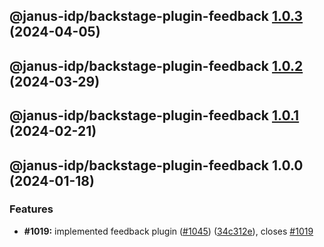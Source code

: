## @janus-idp/backstage-plugin-feedback [1.0.3](https://github.com/janus-idp/backstage-plugins/compare/@janus-idp/backstage-plugin-feedback@1.0.2...@janus-idp/backstage-plugin-feedback@1.0.3) (2024-04-05)

## @janus-idp/backstage-plugin-feedback [1.0.2](https://github.com/janus-idp/backstage-plugins/compare/@janus-idp/backstage-plugin-feedback@1.0.1...@janus-idp/backstage-plugin-feedback@1.0.2) (2024-03-29)

## @janus-idp/backstage-plugin-feedback [1.0.1](https://github.com/janus-idp/backstage-plugins/compare/@janus-idp/backstage-plugin-feedback@1.0.0...@janus-idp/backstage-plugin-feedback@1.0.1) (2024-02-21)

## @janus-idp/backstage-plugin-feedback 1.0.0 (2024-01-18)


### Features

* **#1019:** implemented feedback plugin ([#1045](https://github.com/janus-idp/backstage-plugins/issues/1045)) ([34c312e](https://github.com/janus-idp/backstage-plugins/commit/34c312e3c8522e81d04621abdcb174c0ecb25733)), closes [#1019](https://github.com/janus-idp/backstage-plugins/issues/1019)
